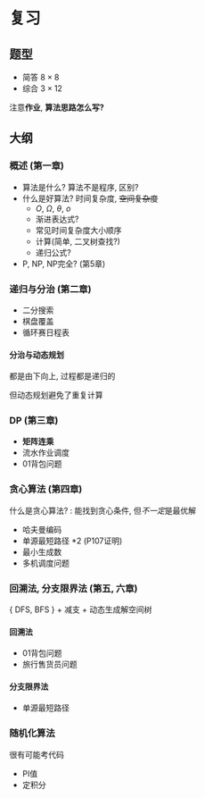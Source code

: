 <!--
    vi: ft=pandoc.markdown
-->

# 复习

## 题型

* 简答 $8 \times 8$
* 综合 $3 \times 12$

注意**作业**, **算法思路怎么写?**

## 大纲

### 概述 (第一章)

* 算法是什么? 算法不是程序, 区别?
* 什么是好算法? 时间复杂度, ~~空间复杂度~~
  * $O$, $\Omega$, $\theta$, $o$
  * 渐进表达式?
  * 常见时间复杂度大小顺序
  * 计算(简单, 二叉树查找?)
  * 递归公式?
* P, NP, NP完全? (第5章)

### 递归与分治 (第二章)

* 二分搜索
* 棋盘覆盖
* 循环赛日程表

#### 分治与动态规划

都是由下向上, 过程都是递归的

但动态规划避免了重复计算

### DP (第三章)

* **矩阵连乘**
* 流水作业调度
* 01背包问题

### 贪心算法 (第四章)

什么是贪心算法?
: 能找到贪心条件, 但*不一定*是最优解

* 哈夫曼编码
* 单源最短路径 *2 (P107证明)
* 最小生成数
* 多机调度问题

### 回溯法, 分支限界法 (第五, 六章)

{ DFS, BFS } + 减支 + 动态生成解空间树

#### 回溯法

* 01背包问题
* 旅行售货员问题

#### 分支限界法

* 单源最短路径

### 随机化算法

很有可能考代码

* PI值
* 定积分